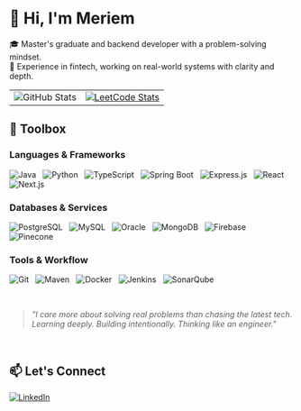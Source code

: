 # 👋 Hi, I'm Meriem

🎓 Master's graduate and backend developer with a problem-solving mindset.  
💼 Experience in fintech, working on real-world systems with clarity and depth.  

<table>
  <tr>
    <td><img src="https://github-readme-stats.vercel.app/api?username=baziz-meriem&show_icons=true&theme=dark" alt="GitHub Stats" /></td>
    <td><a href="https://leetcode.com/u/Mary8b/"><img src="https://leetcode-stats.vercel.app/api?username=Mary8b&theme=dark" alt="LeetCode Stats" /></a></td>
  </tr>
</table>

## 🧰 Toolbox

### Languages & Frameworks  
![Java](https://img.shields.io/badge/Java-007396?style=flat&logo=java&logoColor=white) &nbsp; ![Python](https://img.shields.io/badge/Python-3776AB?style=flat&logo=python&logoColor=white) &nbsp; ![TypeScript](https://img.shields.io/badge/TypeScript-3178C6?style=flat&logo=typescript&logoColor=white) &nbsp; ![Spring Boot](https://img.shields.io/badge/Spring_Boot-6DB33F?style=flat&logo=spring&logoColor=white) &nbsp; ![Express.js](https://img.shields.io/badge/Express.js-000000?style=flat&logo=express&logoColor=white) &nbsp; ![React](https://img.shields.io/badge/React-61DAFB?style=flat&logo=react&logoColor=black) &nbsp; ![Next.js](https://img.shields.io/badge/Next.js-000000?style=flat&logo=next.js&logoColor=white)

### Databases & Services  
![PostgreSQL](https://img.shields.io/badge/PostgreSQL-4169E1?style=flat&logo=postgresql&logoColor=white) &nbsp; ![MySQL](https://img.shields.io/badge/MySQL-4479A1?style=flat&logo=mysql&logoColor=white) &nbsp; ![Oracle](https://img.shields.io/badge/Oracle-F80000?style=flat&logo=oracle&logoColor=white) &nbsp; ![MongoDB](https://img.shields.io/badge/MongoDB-47A248?style=flat&logo=mongodb&logoColor=white) &nbsp; ![Firebase](https://img.shields.io/badge/Firebase-FFCA28?style=flat&logo=firebase&logoColor=black) &nbsp; ![Pinecone](https://img.shields.io/badge/Pinecone-00BFFF?style=flat)

### Tools & Workflow  
![Git](https://img.shields.io/badge/Git-F05032?style=flat&logo=git&logoColor=white) &nbsp; ![Maven](https://img.shields.io/badge/Maven-C71A36?style=flat&logo=apachemaven&logoColor=white) &nbsp; ![Docker](https://img.shields.io/badge/Docker-2496ED?style=flat&logo=docker&logoColor=white) &nbsp; ![Jenkins](https://img.shields.io/badge/Jenkins-D24939?style=flat&logo=jenkins&logoColor=white) &nbsp; ![SonarQube](https://img.shields.io/badge/SonarQube-4E9BCD?style=flat&logo=sonarqube&logoColor=white)

<br />

> _"I care more about solving real problems than chasing the latest tech._  
> _Learning deeply. Building intentionally. Thinking like an engineer."_

<br />

## 📫 Let's Connect  
[![LinkedIn](https://img.shields.io/badge/-LinkedIn-0A66C2?style=flat&logo=linkedin&logoColor=white)](https://www.linkedin.com/in/meriem-b-54b425337/)
